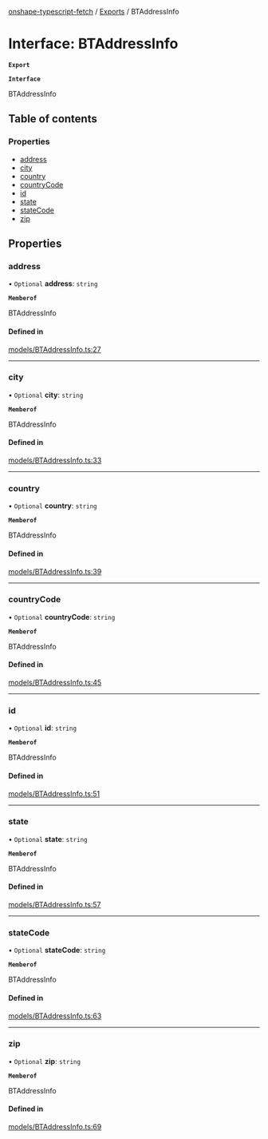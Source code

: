 [onshape-typescript-fetch](../README.md) / [Exports](../modules.md) / BTAddressInfo

# Interface: BTAddressInfo

**`Export`**

**`Interface`**

BTAddressInfo

## Table of contents

### Properties

- [address](BTAddressInfo.md#address)
- [city](BTAddressInfo.md#city)
- [country](BTAddressInfo.md#country)
- [countryCode](BTAddressInfo.md#countrycode)
- [id](BTAddressInfo.md#id)
- [state](BTAddressInfo.md#state)
- [stateCode](BTAddressInfo.md#statecode)
- [zip](BTAddressInfo.md#zip)

## Properties

### address

• `Optional` **address**: `string`

**`Memberof`**

BTAddressInfo

#### Defined in

[models/BTAddressInfo.ts:27](https://github.com/toebes/onshape-typescript-fetch/blob/3e11ae1/models/BTAddressInfo.ts#L27)

___

### city

• `Optional` **city**: `string`

**`Memberof`**

BTAddressInfo

#### Defined in

[models/BTAddressInfo.ts:33](https://github.com/toebes/onshape-typescript-fetch/blob/3e11ae1/models/BTAddressInfo.ts#L33)

___

### country

• `Optional` **country**: `string`

**`Memberof`**

BTAddressInfo

#### Defined in

[models/BTAddressInfo.ts:39](https://github.com/toebes/onshape-typescript-fetch/blob/3e11ae1/models/BTAddressInfo.ts#L39)

___

### countryCode

• `Optional` **countryCode**: `string`

**`Memberof`**

BTAddressInfo

#### Defined in

[models/BTAddressInfo.ts:45](https://github.com/toebes/onshape-typescript-fetch/blob/3e11ae1/models/BTAddressInfo.ts#L45)

___

### id

• `Optional` **id**: `string`

**`Memberof`**

BTAddressInfo

#### Defined in

[models/BTAddressInfo.ts:51](https://github.com/toebes/onshape-typescript-fetch/blob/3e11ae1/models/BTAddressInfo.ts#L51)

___

### state

• `Optional` **state**: `string`

**`Memberof`**

BTAddressInfo

#### Defined in

[models/BTAddressInfo.ts:57](https://github.com/toebes/onshape-typescript-fetch/blob/3e11ae1/models/BTAddressInfo.ts#L57)

___

### stateCode

• `Optional` **stateCode**: `string`

**`Memberof`**

BTAddressInfo

#### Defined in

[models/BTAddressInfo.ts:63](https://github.com/toebes/onshape-typescript-fetch/blob/3e11ae1/models/BTAddressInfo.ts#L63)

___

### zip

• `Optional` **zip**: `string`

**`Memberof`**

BTAddressInfo

#### Defined in

[models/BTAddressInfo.ts:69](https://github.com/toebes/onshape-typescript-fetch/blob/3e11ae1/models/BTAddressInfo.ts#L69)
